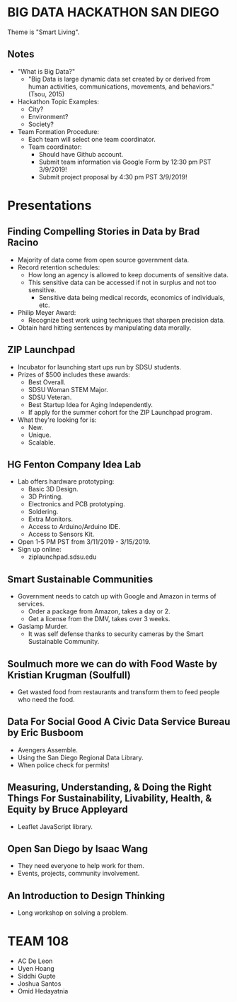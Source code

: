 # BIG DATA HACKATHON SAN DIEGO

Theme is "Smart Living".

## Notes

- "What is Big Data?"
  - "Big Data is large dynamic data set created by or derived from human activities, communications, movements, and behaviors." (Tsou, 2015)
- Hackathon Topic Examples:
  - City?
  - Environment?
  - Society?
- Team Formation Procedure:
  - Each team will select one team coordinator.
  - Team coordinator:
    - Should have Github account.
    - Submit team information via Google Form by 12:30 pm PST 3/9/2019!
    - Submit project proposal by 4:30 pm PST 3/9/2019!

# Presentations

## Finding Compelling Stories in Data by Brad Racino

- Majority of data come from open source government data.
- Record retention schedules:
  - How long an agency is allowed to keep documents of sensitive data.
  - This sensitive data can be accessed if not in surplus and not too sensitive.
    - Sensitive data being medical records, economics of individuals, etc.
- Philip Meyer Award:
  - Recognize best work using techniques that sharpen precision data.
- Obtain hard hitting sentences by manipulating data morally.

## ZIP Launchpad

- Incubator for launching start ups run by SDSU students.
- Prizes of \$500 includes these awards:
  - Best Overall.
  - SDSU Woman STEM Major.
  - SDSU Veteran.
  - Best Startup Idea for Aging Independently.
  - If apply for the summer cohort for the ZIP Launchpad program.
- What they're looking for is:
  - New.
  - Unique.
  - Scalable.

## HG Fenton Company Idea Lab

- Lab offers hardware prototyping:
  - Basic 3D Design.
  - 3D Printing.
  - Electronics and PCB prototyping.
  - Soldering.
  - Extra Monitors.
  - Access to Arduino/Arduino IDE.
  - Access to Sensors Kit.
- Open 1-5 PM PST from 3/11/2019 - 3/15/2019.
- Sign up online:
  - ziplaunchpad.sdsu.edu

## Smart Sustainable Communities

- Government needs to catch up with Google and Amazon in terms of services.
  - Order a package from Amazon, takes a day or 2.
  - Get a license from the DMV, takes over 3 weeks.
- Gaslamp Murder.
  - It was self defense thanks to security cameras by the Smart Sustainable Community.

## Soulmuch more we can do with Food Waste by Kristian Krugman (Soulfull)

- Get wasted food from restaurants and transform them to feed people who need the food.

## Data For Social Good A Civic Data Service Bureau by Eric Busboom

- Avengers Assemble.
- Using the San Diego Regional Data Library.
- When police check for permits!

## Measuring, Understanding, & Doing the Right Things For Sustainability, Livability, Health, & Equity by Bruce Appleyard

- Leaflet JavaScript library.

## Open San Diego by Isaac Wang

- They need everyone to help work for them.
- Events, projects, community involvement.

## An Introduction to Design Thinking

- Long workshop on solving a problem.

# TEAM 108

- AC De Leon
- Uyen Hoang
- Siddhi Gupte
- Joshua Santos
- Omid Hedayatnia
